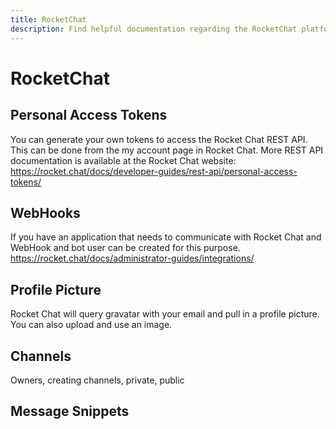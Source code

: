 ```yaml
---
title: RocketChat
description: Find helpful documentation regarding the RocketChat platform supported by the Platform Services team. 
---
```


# RocketChat

## Personal Access Tokens

You can generate your own tokens to access the Rocket Chat REST API. This can be done from the my account page in Rocket Chat. More REST API documentation is available at the Rocket Chat website: https://rocket.chat/docs/developer-guides/rest-api/personal-access-tokens/

## WebHooks

If you have an application that needs to communicate with Rocket Chat and WebHook and bot user can be created for this purpose.
https://rocket.chat/docs/administrator-guides/integrations/

## Profile Picture

Rocket Chat will query gravatar with your email and pull in a profile picture. You can also upload and use an image.

## Channels

Owners, creating channels, private, public

## Message Snippets 
